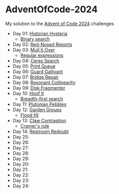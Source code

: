 # AdventOfCode-2024

My solution to the [Advent of Code 2024](https://adventofcode.com/2024) challenges

- Day 01: [Historian Hysteria](https://adventofcode.com/2024/day/1)
  - [Binary search](https://en.wikipedia.org/wiki/Binary_search)
- Day 02: [Red-Nosed Reports](https://adventofcode.com/2024/day/2)
- Day 03: [Mull It Over](https://adventofcode.com/2024/day/3)
  - [Regular expressions](https://en.wikipedia.org/wiki/Regular_expression)
- Day 04: [Ceres Search](https://adventofcode.com/2024/day/4)
- Day 05: [Print Queue](https://adventofcode.com/2024/day/5)
- Day 06: [Guard Gallivant](https://adventofcode.com/2024/day/6)
- Day 07: [Bridge Repair](https://adventofcode.com/2024/day/7)
- Day 08: [Resonant Collinearity](https://adventofcode.com/2024/day/8)
- Day 09: [Disk Fragmenter](https://adventofcode.com/2024/day/9)
- Day 10: [Hoof It](https://adventofcode.com/2024/day/10)
  - [Breadth-first search](https://en.wikipedia.org/wiki/Breadth-first_search)
- Day 11: [Plutonian Pebbles](https://adventofcode.com/2024/day/11)
- Day 12: [Garden Groups](https://adventofcode.com/2024/day/12)
  - [Flood fill](https://en.wikipedia.org/wiki/Flood_fill)
- Day 13: [Claw Contraption](https://adventofcode.com/2024/day/13)
  - [Cramer's rule](https://en.wikipedia.org/wiki/Cramer%27s_rule)
- Day 14: [Restroom Redoubt](https://adventofcode.com/2024/day/14)
- Day 25:
- Day 26:
- Day 27:
- Day 28:
- Day 29:
- Day 20:
- Day 21:
- Day 22:
- Day 23:
- Day 24:
